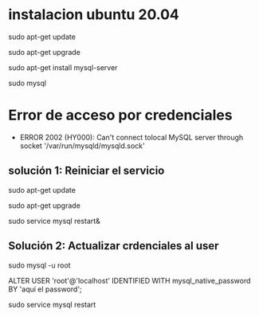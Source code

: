 # instalacion ubuntu 20.04

sudo apt-get update

sudo apt-get upgrade

sudo apt-get install mysql-server

sudo mysql

# Error de acceso por credenciales

* ERROR 2002 (HY000): Can't connect tolocal MySQL server through socket '/var/run/mysqld/mysqld.sock'

## solución 1: Reiniciar el servicio

  sudo apt-get update

  sudo apt-get upgrade

  sudo service mysql restart&

## Solución 2: Actualizar crdenciales al user

  sudo mysql -u root

  ALTER USER 'root'@'localhost' IDENTIFIED WITH mysql_native_password BY 'aquí el password';

  sudo service mysql restart